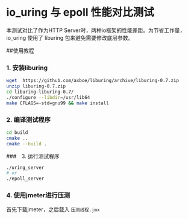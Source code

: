 # io_uring 与 epoll 性能对比测试

本测试对比了作为HTTP Server时，两种io框架的性能差距。为节省工作量，io_uring 使用了 liburing 包来避免需要修改底层参数。

##使用教程

### 1. 安装liburing

```bash
wget  https://github.com/axboe/liburing/archive/liburing-0.7.zip
unzip liburing-0.7.zip
cd liburing-liburing-0.7/
./configure --libdir=/usr/lib64 
make CFLAGS=-std=gnu99 && make install
```

### 2. 编译测试程序

```bash
cd build
cmake ..
cmake --build .
```

###　3. 运行测试程序

```bash
./uring_server
# or
./epoll_server
```

### 4. 使用jmeter进行压测

首先下载jmeter，之后载入 `压测线程.jmx`